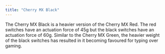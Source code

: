 ```yaml
---
title: "Cherry MX Black"
---
```


The Cherry MX Black is a heavier version of the Cherry MX Red. The red switches have an actuation force of 45g but the black switches have an actuation force of 60g. Similar to the Cherry MX Green, the heavier weight of the black switches has resulted in it becoming favoured for typing over gaming.
